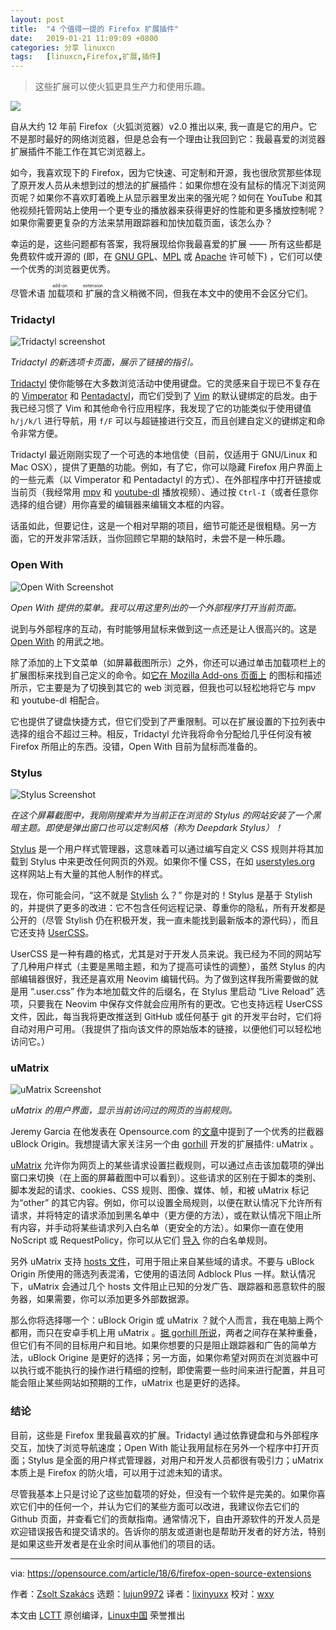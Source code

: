 ```yaml
---
layout: post
title:	"4 个值得一提的 Firefox 扩展插件"
date:	2019-01-21 11:09:09 +0800 
categories:	分享 linuxcn 
tags:	[linuxcn,Firefox,扩展,插件]
---
```




> 
> 这些扩展可以使火狐更具生产力和使用乐趣。
> 
> 
> 


![](/Asserts/Images//attachment/album/201901/21/110914kg7g1y78b6z6sk2t.jpg)


自从大约 12 年前 Firefox（火狐浏览器）v2.0 推出以来, 我一直是它的用户。它不是那时最好的网络浏览器，但是总会有一个理由让我回到它：我最喜爱的浏览器扩展插件不能工作在其它浏览器上。


如今，我喜欢现下的 Firefox，因为它快速、可定制和开源，我也很欣赏那些体现了原开发人员从未想到过的想法的扩展插件：如果你想在没有鼠标的情况下浏览网页呢？如果你不喜欢盯着晚上从显示器里发出来的强光呢？如何在 YouTube 和其他视频托管网站上使用一个更专业的播放器来获得更好的性能和更多播放控制呢？如果你需要更复杂的方法来禁用跟踪器和加快加载页面，该怎么办？


幸运的是，这些问题都有答案，我将展现给你我最喜爱的扩展 —— 所有这些都是免费软件或开源的 (即，在 [GNU GPL](https://www.gnu.org/licenses/gpl-3.0.en.html)、[MPL](https://www.mozilla.org/en-US/MPL/) 或 [Apache](https://www.apache.org/licenses/LICENSE-2.0) 许可帧下) ，它们可以使一个优秀的浏览器更优秀。


尽管术语<ruby> 加载项 <rt>  add-on </rt></ruby>和<ruby> 扩展 <rt>  extension </rt></ruby>的含义稍微不同，但我在本文中的使用不会区分它们。


### Tridactyl


![Tridactyl screenshot](/Asserts/Images//attachment/album/201901/21/110916a57miwml0tit745p.png "Tridactyl's new tab page, showcasing link hinting")


*Tridactyl 的新选项卡页面，展示了链接的指引。*


[Tridactyl](https://addons.mozilla.org/en-US/firefox/addon/tridactyl-vim/) 使你能够在大多数浏览活动中使用键盘。它的灵感来自于现已不复存在的 [Vimperator](https://github.com/vimperator/vimperator-labs) 和 [Pentadactyl](https://addons.mozilla.org/en-US/firefox/addon/pentadactyl/)，而它们受到了 [Vim](https://www.vim.org/) 的默认键绑定的启发。由于我已经习惯了 Vim 和其他命令行应用程序，我发现了它的功能类似于使用键值 `h/j/k/l` 进行导航，用 `f/F` 可以与超链接进行交互，而且创建自定义的键绑定和命令非常方便。


Tridactyl 最近刚刚实现了一个可选的本地信使（目前，仅适用于 GNU/Linux 和 Mac OSX），提供了更酷的功能。例如，有了它，你可以隐藏 Firefox 用户界面上的一些元素（以 Vimperator 和 Pentadactyl 的方式）、在外部程序中打开链接或当前页（我经常用 [mpv](https://mpv.io/) 和 [youtube-dl](https://rg3.github.io/youtube-dl/index.html) 播放视频）、通过按 `Ctrl-I`（或者任意你选择的组合键）用你喜爱的编辑器来编辑文本框的内容。


话虽如此，但要记住，这是一个相对早期的项目，细节可能还是很粗糙。另一方面，它的开发非常活跃，当你回顾它早期的缺陷时，未尝不是一种乐趣。


### Open With


![Open With Screenshot](/Asserts/Images//attachment/album/201901/21/110917lryyywttkmuxumed.png "A context menu provided by Open With. I can open the current page with one of the external programs listed here.")


*Open With 提供的菜单。我可以用这里列出的一个外部程序打开当前页面。*


说到与外部程序的互动，有时能够用鼠标来做到这一点还是让人很高兴的。这是 [Open With](https://addons.mozilla.org/en-US/firefox/addon/open-with/) 的用武之地。


除了添加的上下文菜单（如屏幕截图所示）之外，你还可以通过单击加载项栏上的扩展图标来找到自己定义的命令。如[它在 Mozilla Add-ons 页面上](https://addons.mozilla.org/en-US/firefox/addon/open-with/) 的图标和描述所示，它主要是为了切换到其它的 web 浏览器，但我也可以轻松地将它与 mpv 和 youtube-dl 相配合。


它也提供了键盘快捷方式，但它们受到了严重限制。可以在扩展设置的下拉列表中选择的组合不超过三种。相反，Tridactyl 允许我将命令分配给几乎任何没有被 Firefox 所阻止的东西。没错，Open With 目前为鼠标而准备的。


### Stylus


![Stylus Screenshot](/Asserts/Images//attachment/album/201901/21/110918mdtybhnhhtn5jxp5.png "In this screenshot, I've just searched for and installed a dark theme for the site I'm currently on with Stylus. Even the popup has custom style (called Deepdark Stylus)!")


*在这个屏幕截图中，我刚刚搜索并为当前正在浏览的 Stylus 的网站安装了一个黑暗主题。即使是弹出窗口也可以定制风格（称为 Deepdark Stylus）！*


[Stylus](https://addons.mozilla.org/en-US/firefox/addon/styl-us/) 是一个用户样式管理器，这意味着可以通过编写自定义 CSS 规则并将其加载到 Stylus 中来更改任何网页的外观。如果你不懂 CSS，在如 [userstyles.org](https://userstyles.org/) 这样网站上有大量的其他人制作的样式。


现在，你可能会问，“这不就是 [Stylish](https://addons.mozilla.org/en-US/firefox/addon/stylish/) 么？” 你是对的！Stylus 是基于 Stylish 的，并提供了更多的改进：它不包含任何远程记录、尊重你的隐私，所有开发都是公开的（尽管 Stylish 仍在积极开发，我一直未能找到最新版本的源代码），而且它还支持 [UserCSS](https://github.com/openstyles/stylus/wiki/Usercss)。


UserCSS 是一种有趣的格式，尤其是对于开发人员来说。我已经为不同的网站写了几种用户样式（主要是黑暗主题，和为了提高可读性的调整），虽然 Stylus 的内部编辑器很好，我还是喜欢用 Neovim 编辑代码。为了做到这样我所需要做的就是用 “.user.css” 作为本地加载文件的后缀名，在 Stylus 里启动 “Live Reload” 选项，只要我在 Neovim 中保存文件就会应用所有的更改。它也支持远程 UserCSS 文件，因此，每当我将更改推送到 GitHub 或任何基于 git 的开发平台时，它们将自动对用户可用。（我提供了指向该文件的原始版本的链接，以便他们可以轻松地访问它。）


### uMatrix


![uMatrix Screenshot](/Asserts/Images//attachment/album/201901/21/110919tupdu3m2zbbb3euu.png "The user interface of uMatrix, showing the current rules for the currently visited webpage.")


*uMatrix 的用户界面，显示当前访问过的网页的当前规则。*


Jeremy Garcia 在他发表在 Opensource.com 的[文章](https://opensource.com/article/18/5/firefox-extensions)中提到了一个优秀的拦截器 uBlock Origin。我想提请大家关注另一个由 [gorhill](https://addons.mozilla.org/en-US/firefox/user/gorhill/) 开发的扩展插件: uMatrix 。


[uMatrix](https://addons.mozilla.org/en-US/firefox/addon/umatrix) 允许你为网页上的某些请求设置拦截规则，可以通过点击该加载项的弹出窗口来切换（在上面的屏幕截图中可以看到）。这些请求的区别在于脚本的类别、脚本发起的请求、cookies、CSS 规则、图像、媒体、帧，和被 uMatrix 标记为“other” 的其它内容。例如，你可以设置全局规则，以便在默认情况下允许所有请求，并将特定的请求添加到黑名单中（更方便的方法），或在默认情况下阻止所有内容，并手动将某些请求列入白名单（更安全的方法）。如果你一直在使用 NoScript 或 RequestPolicy，你可以从它们 [导入](https://github.com/gorhill/uMatrix/wiki/FAQ) 你的白名单规则。


另外 uMatrix 支持 [hosts 文件](https://en.wikipedia.org/wiki/Hosts_(file))，可用于阻止来自某些域的请求。不要与 uBlock Origin 所使用的筛选列表混淆，它使用的语法同 Adblock Plus 一样。默认情况下，uMatrix 会通过几个 hosts 文件阻止已知的分发广告、跟踪器和恶意软件的服务器，如果需要，你可以添加更多外部数据源。


那么你将选择哪一个：uBlock Origin 或 uMatrix ？就个人而言，我在电脑上两个都用，而只在安卓手机上用 uMatrix 。[据 gorhill 所说](https://github.com/gorhill/uMatrix/issues/32#issuecomment-61372436)，两者之间存在某种重叠，但它们有不同的目标用户和目地。如果你想要的只是阻止跟踪器和广告的简单方法，uBlock Origine 是更好的选择；另一方面，如果你希望对网页在浏览器中可以执行或不能执行的操作进行精细的控制，即使需要一些时间来进行配置，并且可能会阻止某些网站如预期的工作，uMatrix 也是更好的选择。


### 结论


目前，这些是 Firefox 里我最喜欢的扩展。Tridactyl 通过依靠键盘和与外部程序交互，加快了浏览导航速度；Open With 能让我用鼠标在另外一个程序中打开页面；Stylus 是全面的用户样式管理器，对用户和开发人员都很有吸引力；uMatrix 本质上是 Firefox 的防火墙，可以用于过滤未知的请求。


尽管我基本上只是讨论了这些加载项的好处，但没有一个软件是完美的。如果你喜欢它们中的任何一个，并认为它们的某些方面可以改进，我建议你去它们的 Github 页面，并查看它们的贡献指南。通常情况下，自由开源软件的开发人员是欢迎错误报告和提交请求的。告诉你的朋友或道谢也是帮助开发者的好方法，特别是如果这些开发者是在业余时间从事他们的项目的话。




---


via: <https://opensource.com/article/18/6/firefox-open-source-extensions>


作者：[Zsolt Szakács](https://opensource.com/users/zsolt) 选题：[lujun9972](https://github.com/lujun9972) 译者：[lixinyuxx](https://github.com/lixinyuxx) 校对：[wxy](https://github.com/wxy)


本文由 [LCTT](https://github.com/LCTT/TranslateProject) 原创编译，[Linux中国](https://linux.cn/) 荣誉推出
